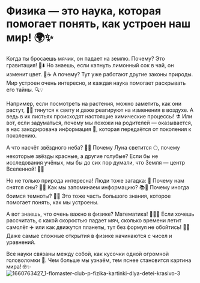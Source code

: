 # Физика — это наука, которая помогает понять, как устроен наш мир! 🌍✨

Когда ты бросаешь мячик, он падает на землю. Почему? Это гравитация! 🎾⬇️ Но знаешь, если капнуть лимонный сок в чай, он изменит цвет. 🍋☕ А почему? Тут уже работают другие законы природы. Мир устроен очень интересно, и каждая наука помогает раскрывать его тайны. 🔍💡

Например, если посмотреть на растения, можно заметить, как они растут, 🌱🌞 тянутся к свету и даже реагируют на изменения в воздухе. А ведь в их листьях происходят настоящие химические процессы! ⚗️ Или вот, если задуматься, почему мы похожи на родителей — оказывается, в нас закодирована информация 🧬, которая передаётся от поколения к поколению.

А что насчёт звёздного неба? 🌟🔭 Почему Луна светится 🌕, почему некоторые звёзды красные, а другие голубые? Если бы не исследования учёных, мы бы до сих пор думали, что Земля — центр Вселенной! 🌌🚀

Но не только природа интересна! Люди тоже загадка: 🤯 Почему нам снятся сны? 🌙💭 Как мы запоминаем информацию? 📚🧠 Почему иногда боимся темноты? 👀🌑 Это тоже часть большого знания, которое помогает понять, как мы устроены.

А вот знаешь, что очень важно в физике? Математика! 🔢➕➗ Если хочешь рассчитать, с какой скоростью падает мяч, сколько времени летит самолёт ✈️ или как движутся планеты, тут без формул не обойтись! 📏📐 Даже самые сложные открытия в физике начинаются с чисел и уравнений.

Все науки связаны между собой, как кусочки одной огромной головоломки 🧩. Чем больше мы узнаём, тем яснее становится картина мира! 🤓✨
![1660763427_1-flomaster-club-p-fizika-kartinki-dlya-detei-krasivo-3](https://github.com/user-attachments/assets/d7444412-960d-41f6-9f56-a335d09c322f)
